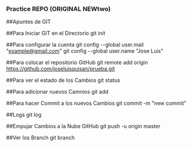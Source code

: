 ### Practice REPO (ORIGINAL NEWtwo)

##Apuntes de GIT

##Para Iniciar GIT en el Directorio
git init

##Para configurar la cuenta
git config --global user.mail "example@gmail.com"
git config --global user.name "Jose Luis"

##Para colocar el repositorio GitHub
git remote add origin https://github.com/joseluisquisan/prueba.git

##Para ver el estado de los Cambios
git status

##Para adicionar nuevos Camnios
git add

##Para hacer Commit a los nuevos Cambios
git commit -m "new commit"

##Logs
git log

##Empujar Cambios a la Nube GitHub
git push -u origin master

##Ver los Branch
git branch
